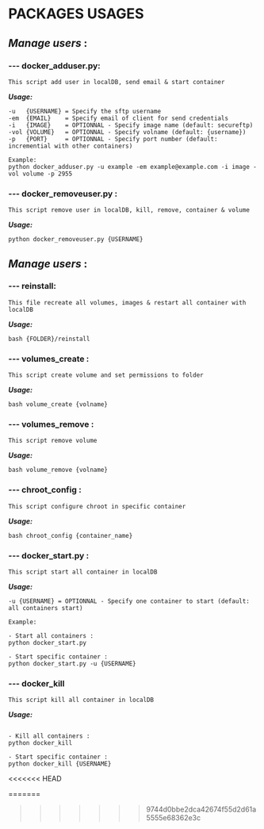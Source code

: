 # PACKAGES USAGES

## ***Manage users*** :

### --- docker_adduser.py:
`This script add user in localDB, send email & start container`

___Usage:___
```
-u   {USERNAME} = Specify the sftp username
-em  {EMAIL}    = Specify email of client for send credentials
-i   {IMAGE}    = OPTIONNAL - Specify image name (default: secureftp)
-vol {VOLUME}   = OPTIONNAL - Specify volname (default: {username})
-p   {PORT}     = OPTIONNAL - Specify port number (default: incremential with other containers)

Example:
python docker_adduser.py -u example -em example@example.com -i image -vol volume -p 2955

```

### --- docker_removeuser.py :
`This script remove user in localDB, kill, remove, container & volume`

___Usage:___
```
python docker_removeuser.py {USERNAME}
```

## ***Manage users*** :

### --- reinstall:
`This file recreate all volumes, images & restart all container with localDB`

___Usage:___
```
bash {FOLDER}/reinstall
```

### --- volumes_create :
`This script create volume and set permissions to folder`

___Usage:___
```
bash volume_create {volname}
```

### --- volumes_remove :
`This script remove volume`

___Usage:___
```
bash volume_remove {volname}
```

### --- chroot_config :
`This script configure chroot in specific container`

___Usage:___
```
bash chroot_config {container_name}
```

### --- docker_start.py :
`This script start all container in localDB`

___Usage:___
```
-u {USERNAME} = OPTIONNAL - Specify one container to start (default: all containers start)

Example:

- Start all containers :
python docker_start.py

- Start specific container :
python docker_start.py -u {USERNAME}

```

### --- docker_kill
`This script kill all container in localDB`

___Usage:___
```

- Kill all containers :
python docker_kill

- Start specific container :
python docker_kill {USERNAME}

```
<<<<<<< HEAD

=======
>>>>>>> 9744d0bbe2dca42674f55d2d61a5555e68362e3c


